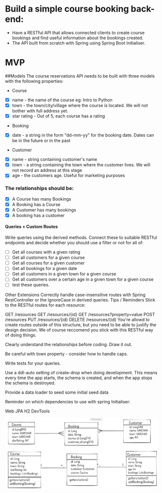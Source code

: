 # Build a simple course booking back-end: 
- Have a RESTful API that allows connected clients to create course bookings and find useful information about the bookings created.
- The API built from scratch with Spring using Spring Boot Initialiser.

# MVP
##Models
The course reservations API needs to be built with three models with the following properties:
- Course
- [x] name - the name of the course eg: Intro to Python
- [x] town - the town/city/village where the course is located. We will not bother with full address yet.
- [x] star rating - Out of 5, each course has a rating

- Booking
- [x] date - a string in the form "dd-mm-yy" for the booking date. Dates can be in the future or in the past

- Customer
- [x] name - string containing customer's name
- [x] town - a string containing the town where the customer lives. We will not record an address at this stage
- [x] age - the customers age. Useful for marketing purposes

### The relationships should be:

- [x] A Course has many Bookings
- [x] A Booking has a Course
- [x] A Customer has many bookings
- [x] A booking has a customer

#### Queries + Custom Routes
Write queries using the derived methods. Connect these to suitable RESTful endpoints and decide whether you should use a filter or not for all of:

- [ ] Get all courses with a given rating
- [ ] Get all customers for a given course
- [ ] Get all courses for a given customer
- [ ] Get all bookings for a given date
- [ ] Get all customers in a given town for a given course
- [ ] Get all customers over a certain age in a given town for a given course
- [ ] test these queries.

Other Extensions
Correctly handle case-insensitive routes with Spring RestController or the IgnoreCase in derived queries.
Tips / Reminders
Stick to the RESTful routes for each resource:

GET /resources
GET /resources/{id}
GET /resources?property=value
POST /resources
PUT /resources/{id}
DELETE /resources/{id}
You're allowd to create routes outside of this structure, but you need to be able to justify the design decision. We of course reccomend you stick with this RESTful way of doing things.

Clearly understand the relationships before coding. Draw it out.

Be careful with town property - consider how to handle caps.

Write tests for your queries.

Use a ddl-auto setting of create-drop when doing development. This means every time the app starts, the schema is created, and when the app stops the schema is destroyed.

Provide a data loader to seed some initial seed data

Reminder on which dependencies to use with spring Initialiser:

Web
JPA
H2
DevTools

![image](planning.png)